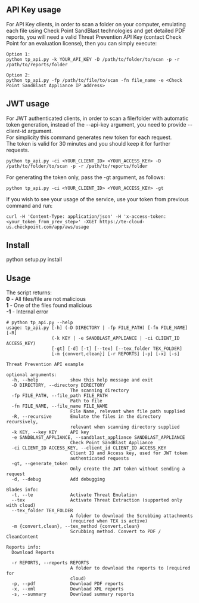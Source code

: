 ## API Key usage

For API Key clients, in order to scan a folder on your computer, emulating each file using Check Point SandBlast technologies and get detailed PDF reports,
you will need a valid Threat Prevention API Key (contact Check Point for an evaluation license), then you can simply execute:

~~~~
Option 1:
python tp_api.py -k YOUR_API_KEY -D /path/to/folder/to/scan -p -r /path/to/reports/folder

Option 2:
python tp_api.py -fp /path/to/file/to/scan -fn file_name -e <Check Point SandBlast Appliance IP address>
~~~~

## JWT usage

For JWT authenticated clients, in order to scan a file/folder with automatic token generation, instead of the --api-key argument, you need to provide --client-id argument.  
For simplicity this command generates new token for each request.  
The token is valid for 30 minutes and you should keep it for further requests.

~~~~
python tp_api.py -ci <YOUR_CLIENT_ID> <YOUR_ACCESS_KEY> -D /path/to/folder/to/scan -p -r /path/to/reports/folder
~~~~

For generating the token only, pass the -gt argument, as follows:

~~~~
python tp_api.py -ci <YOUR_CLIENT_ID> <YOUR_ACCESS_KEY> -gt
~~~~

If you wish to see your usage of the service, use your token from previous command and run:

~~~~
curl -H 'Content-Type: application/json' -H 'x-access-token: <your_token_from_prev_step>' -XGET https://te-cloud-us.checkpoint.com/app/aws/usage
~~~~

## Install

python setup.py install

## Usage

The script returns:  
**0**  -  All files/file are not malicious  
**1**  -  One of the files found malicious  
**-1** -  Internal error

~~~~
# python tp_api.py --help
usage: tp_api.py [-h] (-D DIRECTORY | -fp FILE_PATH) [-fn FILE_NAME] [-R]
                 (-k KEY | -e SANDBLAST_APPLIANCE | -ci CLIENT_ID ACCESS_KEY)
                 [-gt] [-d] [-t] [--tex] [--tex_folder TEX_FOLDER]
                 [-m {convert,clean}] [-r REPORTS] [-p] [-x] [-s]

Threat Prevention API example

optional arguments:
  -h, --help            show this help message and exit
  -D DIRECTORY, --directory DIRECTORY
                        The scanning directory
  -fp FILE_PATH, --file_path FILE_PATH
                        Path to file
  -fn FILE_NAME, --file_name FILE_NAME
                        File Name, relevant when file path supplied
  -R, --recursive       Emulate the files in the directory recursively,
                        relevant when scanning directory supplied
  -k KEY, --key KEY     API key
  -e SANDBLAST_APPLIANCE, --sandblast_appliance SANDBLAST_APPLIANCE
                        Check Point SandBlast Appliance
  -ci CLIENT_ID ACCESS_KEY, --client_id CLIENT_ID ACCESS_KEY
                        Client ID and Access key, used for JWT token
                        authenticated requests
  -gt, --generate_token
                        Only create the JWT token without sending a request
  -d, --debug           Add debugging

Blades info:
  -t, --te              Activate Threat Emulation
  --tex                 Activate Threat Extraction (supported only with cloud)
  --tex_folder TEX_FOLDER
                        A folder to download the Scrubbing attachments
                        (required when TEX is active)
  -m {convert,clean}, --tex_method {convert,clean}
                        Scrubbing method. Convert to PDF / CleanContent

Reports info:
  Download Reports

  -r REPORTS, --reports REPORTS
                        A folder to download the reports to (required for
                        cloud)
  -p, --pdf             Download PDF reports
  -x, --xml             Download XML reports
  -s, --summary         Download summary reports

~~~~
